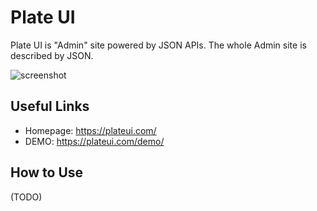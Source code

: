 # Plate UI

Plate UI is "Admin" site powered by JSON APIs. The whole Admin site
is described by JSON.

![screenshot](https://user-images.githubusercontent.com/290496/85219108-d7ec0380-b3db-11ea-89d0-fae05988d562.png)


## Useful Links

- Homepage: <https://plateui.com/>
- DEMO: <https://plateui.com/demo/>

## How to Use

(TODO)
